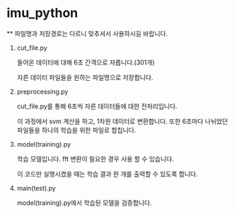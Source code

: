 # imu_python

** 파일명과 저장경로는 다르니 맞추셔서 사용하시길 바랍니다. 
1. cut_file.py

   들어온 데이터에 대해 6초 간격으로 자릅니다.(301개)

   자른 데이터 파일들을 원하는 파일명으로 저장합니다. 

2. preprocessing.py
   
   cut_file.py를 통해 6초씩 자른 데이터들에 대한 전처리입니다. 

   이 과정에서 svm 계산을 하고, 1차원 데이터로 변환합니다. 또한 6초마다 나뉘었던 파일들을 하나의 학습을 위한 파일로 합칩니다. 

3. model(training).py
   
   학습 모델입니다. fft 변환이 필요한 경우 사용 할 수 있습니다.

   이 코드만 실행시켰을 때는 학습 결과 한 개를 출력할 수 있도록 합니다.


4. main(test).py
   
   model(training).py에서 학습된 모델을 검증합니다.
 

